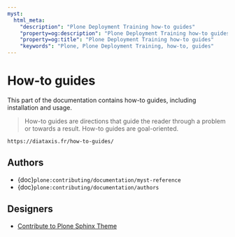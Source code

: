 ```yaml
---
myst:
  html_meta:
    "description": "Plone Deployment Training how-to guides"
    "property=og:description": "Plone Deployment Training how-to guides"
    "property=og:title": "Plone Deployment Training how-to guides"
    "keywords": "Plone, Plone Deployment Training, how-to, guides"
---
```


# How-to guides

This part of the documentation contains how-to guides, including installation and usage.

> How-to guides are directions that guide the reader through a problem or towards a result.
> How-to guides are goal-oriented.

```{seealso}
https://diataxis.fr/how-to-guides/
```


## Authors

-   {doc}`plone:contributing/documentation/myst-reference`
-   {doc}`plone:contributing/documentation/authors`


## Designers

-   [Contribute to Plone Sphinx Theme](https://plone-sphinx-theme.readthedocs.io/guides/contribute.html)
